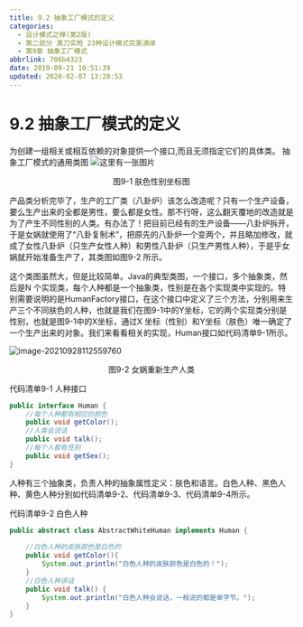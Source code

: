 ```yaml
---
title: 9.2 抽象工厂模式的定义
categories: 
  - 设计模式之禅(第2版)
  - 第二部分 真刀实枪 23种设计模式完美演绎
  - 第9章 抽象工厂模式
abbrlink: 706b4323
date: 2019-09-21 10:51:39
updated: 2020-02-07 13:28:53
---
```

# 9.2 抽象工厂模式的定义 #
为创建一组相关或相互依赖的对象提供一个接口,而且无须指定它们的具体类。
抽象工厂模式的通用类图
![这里有一张图片](https://image-1257720033.cos.ap-shanghai.myqcloud.com/blog/readbooknote/SheJiMoShiZhiChan2/ch9/1.png)

<center>图9-1 肤色性别坐标图</center>

产品类分析完毕了，生产的工厂类（八卦炉）该怎么改造呢？只有一个生产设备，要么生产出来的全都是男性，要么都是女性。那不行呀，这么翻天覆地的改造就是为了产生不同性别的人类。有办法了！把目前已经有的生产设备——八卦炉拆开，于是女娲就使用了“八卦复制术”，把原先的八卦炉一个变两个，并且略加修改，就成了女性八卦炉（只生产女性人种）和男性八卦炉（只生产男性人种），于是乎女娲就开始准备生产了，其类图如图9-2 所示。

这个类图虽然大，但是比较简单。Java的典型类图，一个接口，多个抽象类，然后是N 个实现类，每个人种都是一个抽象类，性别是在各个实现类中实现的。特别需要说明的是HumanFactory接口，在这个接口中定义了三个方法，分别用来生产三个不同肤色的人种，也就是我们在图9-1中的Y坐标，它的两个实现类分别是性别，也就是图9-1中的X坐标，通过X 坐标（性别）和Y坐标（肤色）唯一确定了一个生产出来的对象。我们来看看相关的实现，Human接口如代码清单9-1所示。

![image-20210928112559760](https://gitee.com/XiaoLan223/images/raw/master/Blog/Sum/20210928112559.png)
<center>图9-2 女娲重新生产人类</center>

代码清单9-1 人种接口
```java
public interface Human {
    //每个人种都有相应的颜色
    public void getColor();
    //人类会说话
    public void talk();
    //每个人都有性别
    public void getSex();
}
```
人种有三个抽象类，负责人种的抽象属性定义：肤色和语言。白色人种、黑色人种、黄色人种分别如代码清单9-2、代码清单9-3、代码清单9-4所示。

代码清单9-2 白色人种
```java
public abstract class AbstractWhiteHuman implements Human {
    
    //白色人种的皮肤颜色是白色的
    public void getColor(){
        System.out.println("白色人种的皮肤颜色是白色的！");
    }
    //白色人种讲话
    public void talk() {
        System.out.println("白色人种会说话，一般说的都是单字节。");
    }
}
```